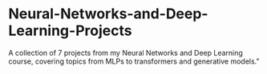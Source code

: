 # Neural-Networks-and-Deep-Learning-Projects
A collection of 7 projects from my Neural Networks and Deep Learning course, covering topics from MLPs to transformers and generative models."
